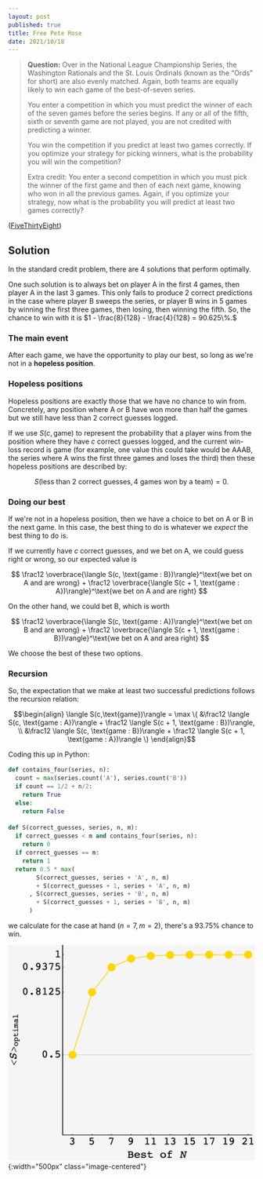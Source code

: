 ```yaml
---
layout: post
published: true
title: Free Pete Rose
date: 2021/10/18
---
```


>**Question:** 
>Over in the National League Championship Series, the Washington Rationals and the St. Louis Ordinals (known as the “Ords” for short) are also evenly matched. Again, both teams are equally likely to win each game of the best-of-seven series.
>
>You enter a competition in which you must predict the winner of each of the seven games before the series begins. If any or all of the fifth, sixth or seventh game are not played, you are not credited with predicting a winner.
>
>You win the competition if you predict at least two games correctly. If you optimize your strategy for picking winners, what is the probability you will win the competition?
>
>Extra credit: You enter a second competition in which you must pick the winner of the first game and then of each next game, knowing who won in all the previous games. Again, if you optimize your strategy, now what is the probability you will predict at least two games correctly?

<!--more-->

([FiveThirtyEight](URL))

## Solution

In the standard credit problem, there are $4$ solutions that perform optimally. 

One such solution is to always bet on player A in the first 4 games, then player A in the last 3 games. This only fails to produce 2 correct predictions in the case where player B sweeps the series, or player B wins in 5 games by winning the first three games, then losing, then winning the fifth. So, the chance to win with it is $1 - \frac{8}{128} - \frac{4}{128} = 90.625\%.$

### The main event

After each game, we have the opportunity to play our best, so long as we're not in a **hopeless position**.

### Hopeless positions

Hopeless positions are exactly those that we have no chance to win from. Concretely, any position where A or B have won more than half the games but we still have less than 2 correct guesses logged. 

If we use $S(c,\text{game})$ to represent the probability that a player wins from the position where they have $c$ correct guesses logged, and the current win-loss record is $\text{game}$ (for example, one value this could take would be $\text{AAAB},$ the series where A wins the first three games and loses the third) then these hopeless positions are described by:

$$
S(\text{less than 2 correct guesses}, \text{4 games won by a team}) = 0.
$$

### Doing our best

If we're not in a hopeless position, then we have a choice to bet on A or B in the next game. In this case, the best thing to do is whatever we _expect_ the best thing to do is.

If we currently have $c$ correct guesses, and we bet on A, we could guess right or wrong, so our expected value is 

$$
\frac12 \overbrace{\langle S(c, \text{game : B})\rangle}^\text{we bet on A and are wrong} + \frac12 \overbrace{\langle S(c + 1, \text{game : A})\rangle}^\text{we bet on A and are right}
$$

On the other hand, we could bet B, which is worth

$$
\frac12 \overbrace{\langle S(c, \text{game : A})\rangle}^\text{we bet on B and are wrong} + \frac12 \overbrace{\langle S(c + 1, \text{game : B})\rangle}^\text{we bet on A and area right}
$$

We choose the best of these two options.

### Recursion

So, the expectation that we make at least two successful predictions follows the recursion relation:

$$\begin{align}
\langle S(c,\text{game})\rangle = \max \{ &\frac12 \langle S(c, \text{game : A})\rangle + \frac12 \langle S(c + 1, \text{game : B})\rangle, \\
&\frac12 \langle S(c, \text{game : B})\rangle + \frac12 \langle S(c + 1, \text{game : A})\rangle
\}
\end{align}$$

Coding this up in Python:

```python
def contains_four(series, n):
  count = max(series.count('A'), series.count('B'))
  if count == 1/2 + n/2:
    return True
  else:
    return False

def S(correct_guesses, series, n, m):
  if correct_guesses < m and contains_four(series, n):
    return 0
  if correct_guesses == m:
    return 1
  return 0.5 * max(
        S(correct_guesses, series + 'A', n, m) 
        + S(correct_guesses + 1, series + 'A', n, m)
      , S(correct_guesses, series + 'B', n, m) 
        + S(correct_guesses + 1, series + 'B', n, m)
      )
```

we calculate for the case at hand $\left(n=7, m=2\right),$ there's a $93.75\%$ chance to win. 

![](/img/2021-10-17-baseball-riddler.JPG){:width="500px" class="image-centered"}

<br>
